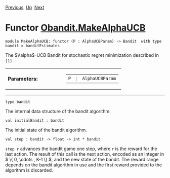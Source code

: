 <div class="navbar">

[Previous](Obandit.MakeAlphaPhiUCB.html "Obandit.MakeAlphaPhiUCB")
 [Up](Obandit.html "Obandit")
 [Next](Obandit.MakeUCB1.html "Obandit.MakeUCB1")

</div>

# Functor [Obandit.MakeAlphaUCB](type_Obandit.MakeAlphaUCB.html)

    module MakeAlphaUCB: functor (P : AlphaUCBParam) -> Bandit  with type bandit = banditEstimates

<div class="info module top">

<div class="info-desc">

The $\\alpha$-UCB Bandit for stochastic regret minimization described in
`[1]` .

</div>

</div>

<table>
<colgroup>
<col style="width: 50%" />
<col style="width: 50%" />
</colgroup>
<tbody>
<tr class="odd">
<td style="text-align: left;"><strong>Parameters:</strong></td>
<td><table>
<tbody>
<tr class="odd">
<td style="text-align: center;"><code>P</code></td>
<td style="text-align: center;">:</td>
<td><code class="type">AlphaUCBParam</code></td>
</tr>
</tbody>
</table></td>
</tr>
</tbody>
</table>

-----

    type bandit 

<div class="info">

<div class="info-desc">

The internal data structure of the bandit algorithm.

</div>

</div>

    val initialBandit : bandit

<div class="info">

<div class="info-desc">

The initial state of the bandit algorithm.

</div>

</div>

    val step : bandit -> float -> int * bandit

<div class="info">

<div class="info-desc">

`step r` advances the bandit game one step, where `r` is the reward for
the last action. The result of this call is the next action, encoded as
an integer in $ \\{ 0, \\cdots , K-1 \\} $, and the new state of the
bandit. The reward range depends on the bandit algorithm in use and the
first reward provided to the algorithm is discarded.

</div>

</div>
